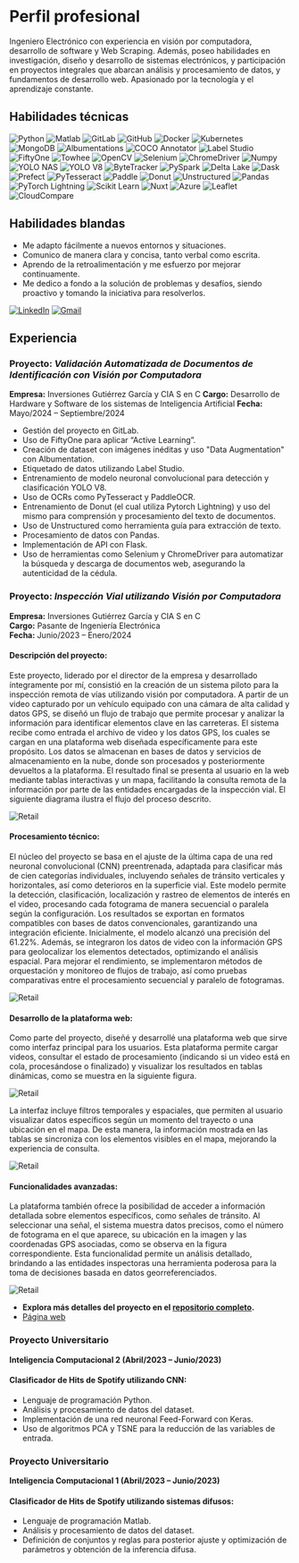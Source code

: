 # Perfil profesional

Ingeniero Electrónico con experiencia en visión por computadora, desarrollo de software y Web Scraping. Además, poseo habilidades en investigación, diseño y desarrollo de sistemas electrónicos, y participación en proyectos integrales que abarcan análisis y procesamiento de datos, y fundamentos de desarrollo web. Apasionado por la tecnología y el aprendizaje constante.

## Habilidades técnicas
![Python](https://img.shields.io/badge/Python-3776AB?style=for-the-badge&logo=python&logoColor=white&color=blue)
![Matlab](https://img.shields.io/badge/Matlab-0076A8?style=for-the-badge&logo=mathworks&logoColor=white&color=blue)
![GitLab](https://img.shields.io/badge/GitLab-FC6D26?style=for-the-badge&logo=gitlab&logoColor=white&color=blue)
![GitHub](https://img.shields.io/badge/GitHub-181717?style=for-the-badge&logo=github&logoColor=white&color=blue)
![Docker](https://img.shields.io/badge/Docker-2496ED?style=for-the-badge&logo=docker&logoColor=white&color=blue)
![Kubernetes](https://img.shields.io/badge/Kubernetes-326CE5?style=for-the-badge&logo=kubernetes&logoColor=white&color=blue)
![MongoDB](https://img.shields.io/badge/MongoDB-47A248?style=for-the-badge&logo=mongodb&logoColor=white&color=blue)
![Albumentations](https://img.shields.io/badge/Albumentations-FF6F00?style=for-the-badge&logo=albumentations&logoColor=white&color=blue)
![COCO Annotator](https://img.shields.io/badge/COCO_Annotator-FF6F00?style=for-the-badge&logo=coco&logoColor=white&color=blue)
![Label Studio](https://img.shields.io/badge/Label_Studio-FF6F00?style=for-the-badge&logo=labelstudio&logoColor=white&color=blue)
![FiftyOne](https://img.shields.io/badge/FiftyOne-FF6F00?style=for-the-badge&logo=fiftyone&logoColor=white&color=blue)
![Towhee](https://img.shields.io/badge/Towhee-FF6F00?style=for-the-badge&logo=towhee&logoColor=white&color=blue)
![OpenCV](https://img.shields.io/badge/OpenCV-5C3EE8?style=for-the-badge&logo=opencv&logoColor=white&color=blue)
![Selenium](https://img.shields.io/badge/Selenium-43B02A?style=for-the-badge&logo=selenium&logoColor=white&color=blue)
![ChromeDriver](https://img.shields.io/badge/ChromeDriver-4285F4?style=for-the-badge&logo=googlechrome&logoColor=white&color=blue)
![Numpy](https://img.shields.io/badge/Numpy-013243?style=for-the-badge&logo=numpy&logoColor=white&color=blue)
![YOLO NAS](https://img.shields.io/badge/YOLO_NAS-FF6F00?style=for-the-badge&logo=yolo&logoColor=white&color=blue)
![YOLO V8](https://img.shields.io/badge/YOLO_V8-FF6F00?style=for-the-badge&logo=yolo&logoColor=white&color=blue)
![ByteTracker](https://img.shields.io/badge/ByteTracker-FF6F00?style=for-the-badge&logo=bytracker&logoColor=white&color=blue)
![PySpark](https://img.shields.io/badge/PySpark-E25A1C?style=for-the-badge&logo=apache-spark&logoColor=white&color=blue)
![Delta Lake](https://img.shields.io/badge/Delta_Lake-FF6F00?style=for-the-badge&logo=deltalake&logoColor=white&color=blue)
![Dask](https://img.shields.io/badge/Dask-FF6F00?style=for-the-badge&logo=dask&logoColor=white&color=blue)
![Prefect](https://img.shields.io/badge/Prefect-FF6F00?style=for-the-badge&logo=prefect&logoColor=white&color=blue)
![PyTesseract](https://img.shields.io/badge/PyTesseract-FF6F00?style=for-the-badge&logo=pytesseract&logoColor=white&color=blue)
![Paddle](https://img.shields.io/badge/Paddle-FF6F00?style=for-the-badge&logo=paddle&logoColor=white&color=blue)
![Donut](https://img.shields.io/badge/Donut-FF6F00?style=for-the-badge&logo=donut&logoColor=white&color=blue)
![Unstructured](https://img.shields.io/badge/Unstructured-FF6F00?style=for-the-badge&logo=unstructured&logoColor=white&color=blue)
![Pandas](https://img.shields.io/badge/Pandas-150458?style=for-the-badge&logo=pandas&logoColor=white&color=blue)
![PyTorch Lightning](https://img.shields.io/badge/PyTorch_Lightning-EE4C2C?style=for-the-badge&logo=pytorch&logoColor=white&color=blue)
![Scikit Learn](https://img.shields.io/badge/Scikit_Learn-F7931E?style=for-the-badge&logo=scikit-learn&logoColor=white&color=blue)
![Nuxt](https://img.shields.io/badge/Nuxt-00C58E?style=for-the-badge&logo=nuxt.js&logoColor=white&color=blue)
![Azure](https://img.shields.io/badge/Azure-0078D4?style=for-the-badge&logo=microsoft-azure&logoColor=white&color=blue)
![Leaflet](https://img.shields.io/badge/Leaflet-199900?style=for-the-badge&logo=leaflet&logoColor=white&color=blue)
![CloudCompare](https://img.shields.io/badge/CloudCompare-blue?style=for-the-badge&logoColor=white)


## Habilidades blandas

- Me adapto fácilmente a nuevos entornos y situaciones.
- Comunico de manera clara y concisa, tanto verbal como escrita.
- Aprendo de la retroalimentación y me esfuerzo por mejorar continuamente.
- Me dedico a fondo a la solución de problemas y desafíos, siendo proactivo y tomando la iniciativa para resolverlos.


[![LinkedIn](https://img.shields.io/badge/LinkedIn-0077B5?style=for-the-badge&logo=linkedin&logoColor=white)](https://www.linkedin.com/in/luis-eduardo-vargas-7a947a266)
[![Gmail](https://img.shields.io/badge/Gmail-D14836?style=for-the-badge&logo=gmail&logoColor=white)](mailto:vargascelyluiseduardo@gmail.com)


## Experiencia

### **Proyecto:** *Validación Automatizada de Documentos de Identificación con Visión por Computadora*
 **Empresa:** Inversiones Gutiérrez García y CIA S en C
 **Cargo:** Desarrollo de Hardware y Software de los sistemas de Inteligencia Artificial
 **Fecha:** Mayo/2024 – Septiembre/2024

- Gestión del proyecto en GitLab.
- Uso de FiftyOne para aplicar “Active Learning”.
- Creación de dataset con imágenes inéditas y uso "Data Augmentation" con Albumentation.
- Etiquetado de datos utilizando Label Studio.
- Entrenamiento de modelo neuronal convolucional para detección y clasificación YOLO V8.
- Uso de OCRs como PyTesseract y PaddleOCR.
- Entrenamiento de Donut (el cual utiliza Pytorch Lightning) y uso del mismo para comprensión y procesamiento del texto de documentos.
- Uso de Unstructured como herramienta guía para extracción de texto.
- Procesamiento de datos con Pandas.
- Implementación de API con Flask.
- Uso de herramientas como Selenium y ChromeDriver para automatizar la búsqueda y descarga de documentos web, asegurando la autenticidad de la cédula.

### **Proyecto:** *Inspección Vial utilizando Visión por Computadora*
**Empresa:** Inversiones Gutiérrez García y CIA S en C  
**Cargo:** Pasante de Ingeniería Electrónica  
**Fecha:** Junio/2023 – Enero/2024  

#### Descripción del proyecto:
Este proyecto, liderado por el director de la empresa y desarrollado íntegramente por mí, consistió en la creación de un sistema piloto para la inspección remota de vías utilizando visión por computadora. A partir de un video capturado por un vehículo equipado con una cámara de alta calidad y datos GPS, se diseñó un flujo de trabajo que permite procesar y analizar la información para identificar elementos clave en las carreteras. El sistema recibe como entrada el archivo de video y los datos GPS, los cuales se cargan en una plataforma web diseñada específicamente para este propósito. Los datos se almacenan en bases de datos y servicios de almacenamiento en la nube, donde son procesados y posteriormente devueltos a la plataforma. El resultado final se presenta al usuario en la web mediante tablas interactivas y un mapa, facilitando la consulta remota de la información por parte de las entidades encargadas de la inspección vial. El siguiente diagrama ilustra el flujo del proceso descrito.

![Retail](/assets/img/Diagrama_Diseno.png)

#### Procesamiento técnico:
El núcleo del proyecto se basa en el ajuste de la última capa de una red neuronal convolucional (CNN) preentrenada, adaptada para clasificar más de cien categorías individuales, incluyendo señales de tránsito verticales y horizontales, así como deterioros en la superficie vial. Este modelo permite la detección, clasificación, localización y rastreo de elementos de interés en el video, procesando cada fotograma de manera secuencial o paralela según la configuración. Los resultados se exportan en formatos compatibles con bases de datos convencionales, garantizando una integración eficiente. Inicialmente, el modelo alcanzó una precisión del 61.22%. Además, se integraron los datos de video con la información GPS para geolocalizar los elementos detectados, optimizando el análisis espacial. Para mejorar el rendimiento, se implementaron métodos de orquestación y monitoreo de flujos de trabajo, así como pruebas comparativas entre el procesamiento secuencial y paralelo de fotogramas.

![Retail](/assets/img/Diagrama_Procesamiento.png)

#### Desarrollo de la plataforma web:
Como parte del proyecto, diseñé y desarrollé una plataforma web que sirve como interfaz principal para los usuarios. Esta plataforma permite cargar videos, consultar el estado de procesamiento (indicando si un video está en cola, procesándose o finalizado) y visualizar los resultados en tablas dinámicas, como se muestra en la siguiente figura. 

![Retail](/assets/img/Vista_RegistroVideos.png)

La interfaz incluye filtros temporales y espaciales, que permiten al usuario visualizar datos específicos según un momento del trayecto o una ubicación en el mapa. De esta manera, la información mostrada en las tablas se sincroniza con los elementos visibles en el mapa, mejorando la experiencia de consulta.

![Retail](/assets/img/Ver_en_mapa.png)

#### Funcionalidades avanzadas:
La plataforma también ofrece la posibilidad de acceder a información detallada sobre elementos específicos, como señales de tránsito. Al seleccionar una señal, el sistema muestra datos precisos, como el número de fotograma en el que aparece, su ubicación en la imagen y las coordenadas GPS asociadas, como se observa en la figura correspondiente. Esta funcionalidad permite un análisis detallado, brindando a las entidades inspectoras una herramienta poderosa para la toma de decisiones basada en datos georreferenciados.

![Retail](/assets/img/Ver_Detalle.png)

- **Explora más detalles del proyecto en el [repositorio completo](https://github.com/HidenLacan/Hackaton-data).**
- [Página web](https://hackatonersfrontend.onrender.com/)




### Proyecto Universitario

**Inteligencia Computacional 2 (Abril/2023 – Junio/2023)**

#### Clasificador de Hits de Spotify utilizando CNN:
- Lenguaje de programación Python.
- Análisis y procesamiento de datos del dataset.
- Implementación de una red neuronal Feed-Forward con Keras.
- Uso de algoritmos PCA y TSNE para la reducción de las variables de entrada.

### Proyecto Universitario

**Inteligencia Computacional 1 (Abril/2023 – Junio/2023)**

#### Clasificador de Hits de Spotify utilizando sistemas difusos:
- Lenguaje de programación Matlab.
- Análisis y procesamiento de datos del dataset.
- Definición de conjuntos y reglas para posterior ajuste y optimización de parámetros y obtención de la inferencia difusa.




